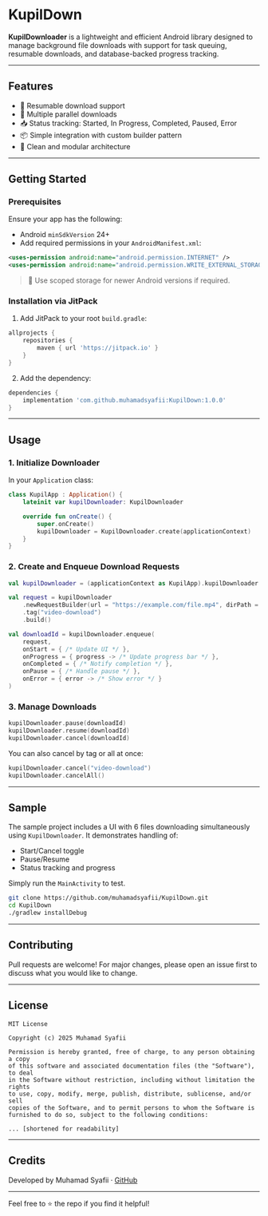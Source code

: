 # KupilDown

**KupilDownloader** is a lightweight and efficient Android library designed to manage background file downloads with support for task queuing, resumable downloads, and database-backed progress tracking.

---

## Features

- 🔄 Resumable download support
- 🚀 Multiple parallel downloads
- 📥 Status tracking: Started, In Progress, Completed, Paused, Error
- 📦 Simple integration with custom builder pattern
- 🧩 Clean and modular architecture

---

## Getting Started

### Prerequisites

Ensure your app has the following:

- Android `minSdkVersion` 24+
- Add required permissions in your `AndroidManifest.xml`:

```xml
<uses-permission android:name="android.permission.INTERNET" />
<uses-permission android:name="android.permission.WRITE_EXTERNAL_STORAGE" />
```

> 📌 Use scoped storage for newer Android versions if required.

### Installation via JitPack

1. Add JitPack to your root `build.gradle`:

```groovy
allprojects {
    repositories {
        maven { url 'https://jitpack.io' }
    }
}
```

2. Add the dependency:

```groovy
dependencies {
    implementation 'com.github.muhamadsyafii:KupilDown:1.0.0'
}
```
---

## Usage

### 1. Initialize Downloader

In your `Application` class:

```kotlin
class KupilApp : Application() {
    lateinit var kupilDownloader: KupilDownloader

    override fun onCreate() {
        super.onCreate()
        kupilDownloader = KupilDownloader.create(applicationContext)
    }
}
```

### 2. Create and Enqueue Download Requests

```kotlin
val kupilDownloader = (applicationContext as KupilApp).kupilDownloader

val request = kupilDownloader
    .newRequestBuilder(url = "https://example.com/file.mp4", dirPath = "/Download", fileName = "video.mp4")
    .tag("video-download")
    .build()

val downloadId = kupilDownloader.enqueue(
    request,
    onStart = { /* Update UI */ },
    onProgress = { progress -> /* Update progress bar */ },
    onCompleted = { /* Notify completion */ },
    onPause = { /* Handle pause */ },
    onError = { error -> /* Show error */ }
)
```

### 3. Manage Downloads

```kotlin
kupilDownloader.pause(downloadId)
kupilDownloader.resume(downloadId)
kupilDownloader.cancel(downloadId)
```

You can also cancel by tag or all at once:

```kotlin
kupilDownloader.cancel("video-download")
kupilDownloader.cancelAll()
```

---



## Sample

The sample project includes a UI with 6 files downloading simultaneously using `KupilDownloader`. It demonstrates handling of:

- Start/Cancel toggle
- Pause/Resume
- Status tracking and progress

Simply run the `MainActivity` to test.

```bash
git clone https://github.com/muhamadsyafii/KupilDown.git
cd KupilDown
./gradlew installDebug
```

---

## Contributing

Pull requests are welcome! For major changes, please open an issue first to discuss what you would like to change.

---

## License

```
MIT License

Copyright (c) 2025 Muhamad Syafii

Permission is hereby granted, free of charge, to any person obtaining a copy
of this software and associated documentation files (the "Software"), to deal
in the Software without restriction, including without limitation the rights
to use, copy, modify, merge, publish, distribute, sublicense, and/or sell
copies of the Software, and to permit persons to whom the Software is
furnished to do so, subject to the following conditions:

... [shortened for readability]
```

---

## Credits

Developed by Muhamad Syafii · [GitHub](https://github.com/muhamadsyafii)

---

Feel free to ⭐️ the repo if you find it helpful!
